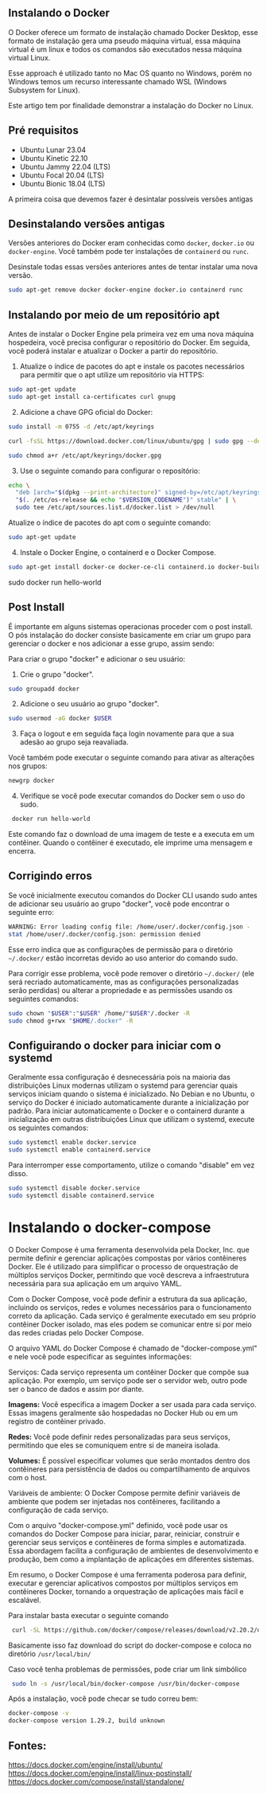 ## Instalando o Docker

O Docker oferece um formato de instalação chamado Docker Desktop, esse formato de instalação gera uma pseudo máquina virtual, essa máquina virtual é um linux e todos os comandos são executados nessa máquina virtual Linux.

Esse approach é utilizado tanto no Mac OS quanto no Windows, porém no Windows temos um recurso interessante chamado WSL (Windows Subsystem for Linux).

Este artigo tem por finalidade demonstrar a instalação do Docker no Linux.

## Pré requisitos

- Ubuntu Lunar 23.04
- Ubuntu Kinetic 22.10
- Ubuntu Jammy 22.04 (LTS)
- Ubuntu Focal 20.04 (LTS)
- Ubuntu Bionic 18.04 (LTS)

A primeira coisa que devemos fazer é desintalar possíveis versões antigas

## Desinstalando versões antigas

Versões anteriores do Docker eram conhecidas como `docker`, `docker.io` ou `docker-engine`. Você também pode ter instalações de `containerd` ou `runc`.

Desinstale todas essas versões anteriores antes de tentar instalar uma nova versão.

```bash
sudo apt-get remove docker docker-engine docker.io containerd runc
```

## Instalando por meio de um repositório apt

Antes de instalar o Docker Engine pela primeira vez em uma nova máquina hospedeira, você precisa configurar o repositório do Docker. Em seguida, você poderá instalar e atualizar o Docker a partir do repositório.

1. Atualize o índice de pacotes do apt e instale os pacotes necessários para permitir que o apt utilize um repositório via HTTPS:

```bash
sudo apt-get update
sudo apt-get install ca-certificates curl gnupg
```

2. Adicione a chave GPG oficial do Docker:

```bash
sudo install -m 0755 -d /etc/apt/keyrings

curl -fsSL https://download.docker.com/linux/ubuntu/gpg | sudo gpg --dearmor -o /etc/apt/keyrings/docker.gpg

sudo chmod a+r /etc/apt/keyrings/docker.gpg
```

3. Use o seguinte comando para configurar o repositório:

```bash
echo \
  "deb [arch="$(dpkg --print-architecture)" signed-by=/etc/apt/keyrings/docker.gpg] https://download.docker.com/linux/ubuntu \
  "$(. /etc/os-release && echo "$VERSION_CODENAME")" stable" | \
  sudo tee /etc/apt/sources.list.d/docker.list > /dev/null
```

Atualize o índice de pacotes do apt com o seguinte comando:

```bash
sudo apt-get update
```

4. Instale o Docker Engine, o containerd e o Docker Compose.

```bash
sudo apt-get install docker-ce docker-ce-cli containerd.io docker-buildx-plugin docker-compose-plugin
```

sudo docker run hello-world

## Post Install

É importante em alguns sistemas operacionas proceder com o post install. O pós instalação do docker consiste basicamente em criar um grupo para gerenciar o docker e nos adicionar a esse grupo, assim sendo:

Para criar o grupo "docker" e adicionar o seu usuário:

1. Crie o grupo "docker".

```bash
sudo groupadd docker
```

2. Adicione o seu usuário ao grupo "docker".

```bash
sudo usermod -aG docker $USER
```

3. Faça o logout e em seguida faça login novamente para que a sua adesão ao grupo seja reavaliada.

Você também pode executar o seguinte comando para ativar as alterações nos grupos:

```bash
newgrp docker
```

4. Verifique se você pode executar comandos do Docker sem o uso do sudo.

```bash
 docker run hello-world
```
Este comando faz o download de uma imagem de teste e a executa em um contêiner. Quando o contêiner é executado, ele imprime uma mensagem e encerra.

## Corrigindo erros

Se você inicialmente executou comandos do Docker CLI usando sudo antes de adicionar seu usuário ao grupo "docker", você pode encontrar o seguinte erro:

```bash
WARNING: Error loading config file: /home/user/.docker/config.json -
stat /home/user/.docker/config.json: permission denied
```
Esse erro indica que as configurações de permissão para o diretório `~/.docker/` estão incorretas devido ao uso anterior do comando sudo.

Para corrigir esse problema, você pode remover o diretório `~/.docker/` (ele será recriado automaticamente, mas as configurações personalizadas serão perdidas) ou alterar a propriedade e as permissões usando os seguintes comandos:

```bash
sudo chown "$USER":"$USER" /home/"$USER"/.docker -R
sudo chmod g+rwx "$HOME/.docker" -R
```

## Configuirando o docker para iniciar com o systemd
Geralmente essa configuração é desnecessária pois na maioria das distribuições Linux modernas utilizam o systemd para gerenciar quais serviços iniciam quando o sistema é inicializado. No Debian e no Ubuntu, o serviço do Docker é iniciado automaticamente durante a inicialização por padrão. Para iniciar automaticamente o Docker e o containerd durante a inicialização em outras distribuições Linux que utilizam o systemd, execute os seguintes comandos:

```bash
sudo systemctl enable docker.service
sudo systemctl enable containerd.service
```

Para interromper esse comportamento, utilize o comando "disable" em vez disso.

```bash
sudo systemctl disable docker.service
sudo systemctl disable containerd.service
```
# Instalando o docker-compose

O Docker Compose é uma ferramenta desenvolvida pela Docker, Inc. que permite definir e gerenciar aplicações compostas por vários contêineres Docker. Ele é utilizado para simplificar o processo de orquestração de múltiplos serviços Docker, permitindo que você descreva a infraestrutura necessária para sua aplicação em um arquivo YAML.

Com o Docker Compose, você pode definir a estrutura da sua aplicação, incluindo os serviços, redes e volumes necessários para o funcionamento correto da aplicação. Cada serviço é geralmente executado em seu próprio contêiner Docker isolado, mas eles podem se comunicar entre si por meio das redes criadas pelo Docker Compose.

O arquivo YAML do Docker Compose é chamado de "docker-compose.yml" e nele você pode especificar as seguintes informações:

Serviços: Cada serviço representa um contêiner Docker que compõe sua aplicação. Por exemplo, um serviço pode ser o servidor web, outro pode ser o banco de dados e assim por diante.

**Imagens:** Você especifica a imagem Docker a ser usada para cada serviço. Essas imagens geralmente são hospedadas no Docker Hub ou em um registro de contêiner privado.

**Redes:** Você pode definir redes personalizadas para seus serviços, permitindo que eles se comuniquem entre si de maneira isolada.

**Volumes:** É possível especificar volumes que serão montados dentro dos contêineres para persistência de dados ou compartilhamento de arquivos com o host.

Variáveis de ambiente: O Docker Compose permite definir variáveis de ambiente que podem ser injetadas nos contêineres, facilitando a configuração de cada serviço.

Com o arquivo "docker-compose.yml" definido, você pode usar os comandos do Docker Compose para iniciar, parar, reiniciar, construir e gerenciar seus serviços e contêineres de forma simples e automatizada. Essa abordagem facilita a configuração de ambientes de desenvolvimento e produção, bem como a implantação de aplicações em diferentes sistemas.

Em resumo, o Docker Compose é uma ferramenta poderosa para definir, executar e gerenciar aplicativos compostos por múltiplos serviços em contêineres Docker, tornando a orquestração de aplicações mais fácil e escalável.

Para instalar basta executar o seguinte comando

```bash
 curl -SL https://github.com/docker/compose/releases/download/v2.20.2/docker-compose-linux-x86_64 -o /usr/local/bin/docker-compose
```
Basicamente isso faz download do script do docker-compose e coloca no diretório `/usr/local/bin/` 

Caso você tenha problemas de permissões, pode criar um link simbólico

```bash
 sudo ln -s /usr/local/bin/docker-compose /usr/bin/docker-compose
``` 
Após a instalação, você pode checar se tudo correu bem:

```bash
docker-compose -v
docker-compose version 1.29.2, build unknown
```

## Fontes:

https://docs.docker.com/engine/install/ubuntu/
https://docs.docker.com/engine/install/linux-postinstall/
https://docs.docker.com/compose/install/standalone/